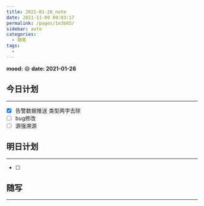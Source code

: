 ```yaml
---
title: 2021-01-26_note
date: 2021-11-09 09:03:17
permalink: /pages/1e3b65/
sidebar: auto
categories:
  - 随笔
tags:
  - 
---
```

**mood:** :smile:  																		**date: 2021-01-26**  
## 今日计划  
------
- [x]  告警数据推送 类型两字去除
- [ ]  bug修改
- [ ]  源强溯源
## 明日计划  
------
- [ ]  
## 随写 
------


